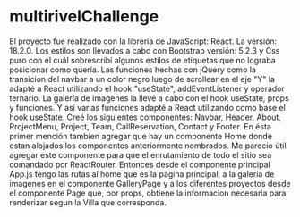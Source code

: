 # multirivelChallenge
El proyecto fue realizado con la librería de JavaScript: React. La versión: 18.2.0.
Los estilos son llevados a cabo con Bootstrap versión: 5.2.3 y Css puro con el cuál sobrescribí algunos estilos de etiquetas que no lograba posicionar como quería.
Las funciones hechas con jQuery como la transicion del navbar a un color negro luego de scrollear en el eje "Y" la adapté a React utilizando el hook "useState", addEventListener y operador ternario. La galería de imagenes la llevé a cabo con el hook useState, props y funciones. Y así varias funciones adapté a React utilizando como base el hook useState.
Creé los siguientes componentes: Navbar, Header, About, ProjectMenu, Project, Team, CallReservation, Contact y Footer. En ésta primer mención tambien agregar que hay un componente Home donde estan alojados los componentes anteriormente nombrados. Me parecio útil agregar este componente para que el enrutamiento de todo el sitio sea comandado por ReactRouter. Entonces desde el componente principal App.js tengo las rutas al home que es la página principal, a la galería de imagenes en el componente GalleryPage y a los diferentes proyectos desde el componente Page que, por props, obtiene la informacion necesaria para renderizar segun la Villa que corresponda.
